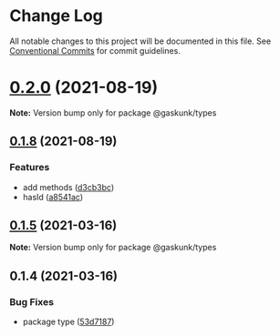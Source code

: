 # Change Log

All notable changes to this project will be documented in this file.
See [Conventional Commits](https://conventionalcommits.org) for commit guidelines.

# [0.2.0](https://github.com/shuta13/gaskunk/tree/main/packages/@gaskunk/types/compare/v0.1.8...v0.2.0) (2021-08-19)

**Note:** Version bump only for package @gaskunk/types





## [0.1.8](https://github.com/shuta13/gaskunk/tree/main/packages/@gaskunk/types/compare/v0.1.7...v0.1.8) (2021-08-19)


### Features

* add methods ([d3cb3bc](https://github.com/shuta13/gaskunk/tree/main/packages/@gaskunk/types/commit/d3cb3bc9de5d5eba9cefed188bb4a1cb11bf89ce))
* hasId ([a8541ac](https://github.com/shuta13/gaskunk/tree/main/packages/@gaskunk/types/commit/a8541ac3d06882c0e73159734fad880578b4b3ba))





## [0.1.5](https://github.com/shuta13/gaskunk/tree/main/packages/@gaskunk/types/compare/v0.1.4...v0.1.5) (2021-03-16)

**Note:** Version bump only for package @gaskunk/types





## 0.1.4 (2021-03-16)


### Bug Fixes

* package type ([53d7187](https://github.com/shuta13/gaskunk/tree/main/packages/@gaskunk/types/commit/53d718704ef5991b5d48f91e468efc7bd827390c))
